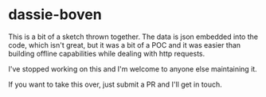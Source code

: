 # dassie-boven

This is a bit of a sketch thrown together.
The data is json embedded into the code, which isn't great,
but it was a bit of a POC and it was easier than building offline capabilities
while dealing with http requests.

I've stopped working on this and I'm welcome to anyone else maintaining it.

If you want to take this over, just submit a PR and I'll get in touch.

